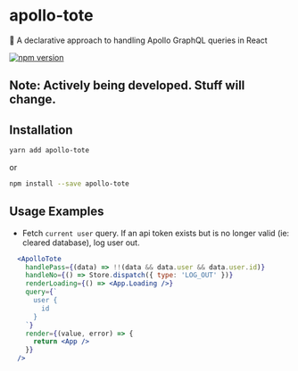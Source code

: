 # apollo-tote

👜 A declarative approach to handling Apollo GraphQL queries in React

[![npm version](https://badge.fury.io/js/apollo-tote.svg)](https://badge.fury.io/js/apollo-tote)

## Note: Actively being developed. Stuff will change.

## Installation

```zsh
yarn add apollo-tote
```

or

```zsh
npm install --save apollo-tote
```

## Usage Examples

- Fetch `current user` query. If an api token exists but is no longer valid (ie: cleared database), log user out.

```jsx
  <ApolloTote
    handlePass={(data) => !!(data && data.user && data.user.id)}
    handleNo={() => Store.dispatch({ type: 'LOG_OUT' })}
    renderLoading={() => <App.Loading />}
    query={`
      user {
        id
      }
    `}
    render={(value, error) => {
      return <App />
    }}
  />
```
